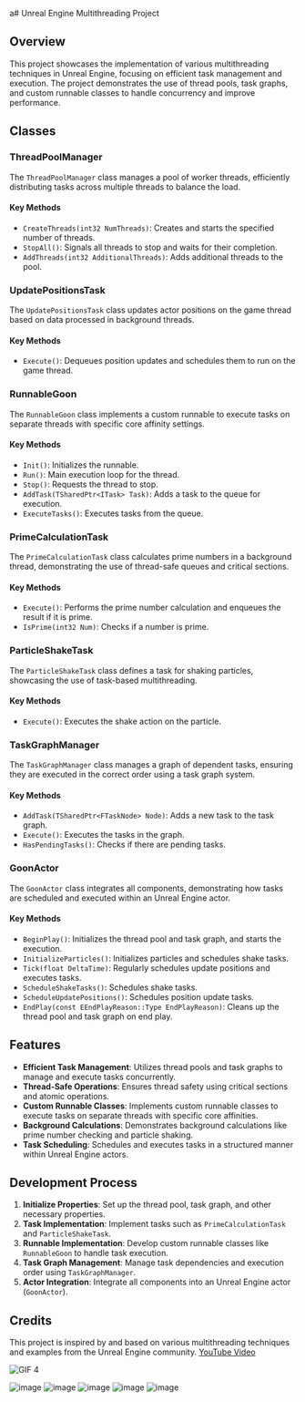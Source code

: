 a# Unreal Engine Multithreading Project

## Overview

This project showcases the implementation of various multithreading techniques in Unreal Engine, focusing on efficient task management and execution. The project demonstrates the use of thread pools, task graphs, and custom runnable classes to handle concurrency and improve performance.

## Classes

### ThreadPoolManager

The `ThreadPoolManager` class manages a pool of worker threads, efficiently distributing tasks across multiple threads to balance the load.

#### Key Methods
- `CreateThreads(int32 NumThreads)`: Creates and starts the specified number of threads.
- `StopAll()`: Signals all threads to stop and waits for their completion.
- `AddThreads(int32 AdditionalThreads)`: Adds additional threads to the pool.

### UpdatePositionsTask

The `UpdatePositionsTask` class updates actor positions on the game thread based on data processed in background threads.

#### Key Methods
- `Execute()`: Dequeues position updates and schedules them to run on the game thread.

### RunnableGoon

The `RunnableGoon` class implements a custom runnable to execute tasks on separate threads with specific core affinity settings.

#### Key Methods
- `Init()`: Initializes the runnable.
- `Run()`: Main execution loop for the thread.
- `Stop()`: Requests the thread to stop.
- `AddTask(TSharedPtr<ITask> Task)`: Adds a task to the queue for execution.
- `ExecuteTasks()`: Executes tasks from the queue.

### PrimeCalculationTask

The `PrimeCalculationTask` class calculates prime numbers in a background thread, demonstrating the use of thread-safe queues and critical sections.

#### Key Methods
- `Execute()`: Performs the prime number calculation and enqueues the result if it is prime.
- `IsPrime(int32 Num)`: Checks if a number is prime.

### ParticleShakeTask

The `ParticleShakeTask` class defines a task for shaking particles, showcasing the use of task-based multithreading.

#### Key Methods
- `Execute()`: Executes the shake action on the particle.

### TaskGraphManager

The `TaskGraphManager` class manages a graph of dependent tasks, ensuring they are executed in the correct order using a task graph system.

#### Key Methods
- `AddTask(TSharedPtr<FTaskNode> Node)`: Adds a new task to the task graph.
- `Execute()`: Executes the tasks in the graph.
- `HasPendingTasks()`: Checks if there are pending tasks.

### GoonActor

The `GoonActor` class integrates all components, demonstrating how tasks are scheduled and executed within an Unreal Engine actor.

#### Key Methods
- `BeginPlay()`: Initializes the thread pool and task graph, and starts the execution.
- `InitializeParticles()`: Initializes particles and schedules shake tasks.
- `Tick(float DeltaTime)`: Regularly schedules update positions and executes tasks.
- `ScheduleShakeTasks()`: Schedules shake tasks.
- `ScheduleUpdatePositions()`: Schedules position update tasks.
- `EndPlay(const EEndPlayReason::Type EndPlayReason)`: Cleans up the thread pool and task graph on end play.

## Features

- **Efficient Task Management**: Utilizes thread pools and task graphs to manage and execute tasks concurrently.
- **Thread-Safe Operations**: Ensures thread safety using critical sections and atomic operations.
- **Custom Runnable Classes**: Implements custom runnable classes to execute tasks on separate threads with specific core affinities.
- **Background Calculations**: Demonstrates background calculations like prime number checking and particle shaking.
- **Task Scheduling**: Schedules and executes tasks in a structured manner within Unreal Engine actors.

## Development Process

1. **Initialize Properties**: Set up the thread pool, task graph, and other necessary properties.
2. **Task Implementation**: Implement tasks such as `PrimeCalculationTask` and `ParticleShakeTask`.
3. **Runnable Implementation**: Develop custom runnable classes like `RunnableGoon` to handle task execution.
4. **Task Graph Management**: Manage task dependencies and execution order using `TaskGraphManager`.
5. **Actor Integration**: Integrate all components into an Unreal Engine actor (`GoonActor`).

## Credits

This project is inspired by and based on various multithreading techniques and examples from the Unreal Engine community.
[YouTube Video](https://youtu.be/jwQ1YO96gDY?si=mhs33Th0O8GrUVwK)

![GIF 4](https://media.giphy.com/media/9JSXd6EIBRGy09J3SY/giphy.gif)

![image](https://github.com/user-attachments/assets/498dcfc9-04ee-44e5-bf65-1852d5e084d7)
![image](https://github.com/user-attachments/assets/eebfc610-aca4-4b31-88c8-e895b2b27270)
![image](https://github.com/user-attachments/assets/a6648b9a-1911-4b93-9caa-5d2a7553fa21)
![image](https://github.com/user-attachments/assets/72e21a69-9e46-46b4-99c1-a7aae166f91d)
![image](https://github.com/user-attachments/assets/3636d08a-81dd-4af0-91cc-875ade9942d2)


